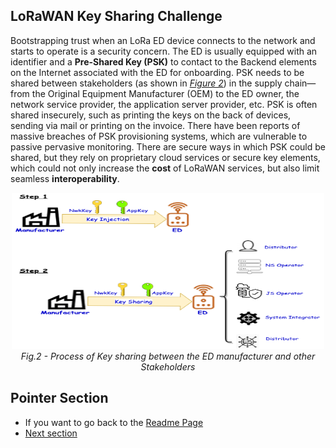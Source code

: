## LoRaWAN Key Sharing Challenge

Bootstrapping trust when an LoRa ED device connects to the network and starts to operate is a security concern. The ED is usually equipped with an identifier and a **Pre-Shared Key (PSK)** to contact to the Backend elements on the Internet associated with the ED for onboarding. PSK needs to be shared between stakeholders (as shown in [*Figure 2*](/Figures/Key-Sharing-Challenge.png)) in the supply chain—from the Original Equipment Manufacturer (OEM) to the ED owner, the network service provider, the application server provider, etc. PSK is often shared insecurely, such as printing the keys on the back of devices, sending via mail or printing on the invoice. There have been reports of massive breaches of PSK provisioning systems, which are vulnerable to passive pervasive monitoring. There are secure ways in which PSK could be shared, but they rely on proprietary cloud services or secure key elements, which could not only increase the **cost** of LoRaWAN services, but also limit seamless **interoperability**.


<p align="center">
  <img width="500" height="250" src="https://github.com/AFNIC/Mutual-Authentication-via-DANE/blob/main/Figures/Key-Sharing-Challenge.png">
  <br>
  <em> Fig.2 - Process of Key sharing between the ED manufacturer and other Stakeholders </figcaption> </em>
</p>

## Pointer Section

 * If you want to go back to the [Readme Page]
 * [Next section]


 [Readme Page]: https://github.com/AFNIC/Mutual-Authentication-via-DANE
 [Next section]: https://github.com/AFNIC/Mutual-Authentication-via-DANE/blob/main/Key-Management-in-the-Internet.md
 
 


